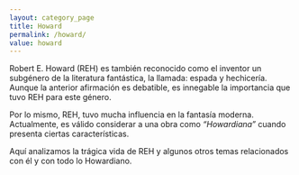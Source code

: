 ```yaml
---
layout: category_page
title: Howard
permalink: /howard/
value: howard
---
```


Robert E. Howard (REH) es también reconocido como el inventor un subgénero de la literatura fantástica, la llamada: espada y hechicería. Aunque la anterior afirmación es debatible, es innegable la importancia que tuvo REH para este género.

Por lo mismo, REH, tuvo mucha influencia en la fantasía moderna. Actualmente, es válido considerar a una obra como _“Howardiana”_ cuando presenta ciertas características.

Aquí analizamos la trágica vida de REH y algunos otros temas relacionados con él y con todo lo Howardiano.
